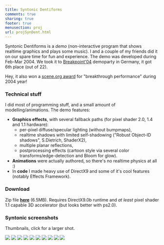 ```yaml
---
title: Syntonic Dentiforms
comments: true
sharing: true
footer: true
menusection: proj
url: projSynDent.html
---
```


<p>
Syntonic Dentiforms is a <em>demo</em> (non-interactive program that shows realtime graphics and plays some music). I and a couple of my friends
did it on our spare time for fun and experience. The demo was developed during Feb-Mar 2004. We took it to
<A href="http://breakpoint.untergrund.net">Breakpoint'04</A> demoparty in Germany, it got 6th place (out of 22).
</p>
<p>
Hey, it also won a <a href='http://awards.scene.org/pastawards.php?year=2004'>scene.org award</a> for "breakthrough performance" during 2004 year!
</p>

<H3>Technical stuff</H3>
<p>
I did most of programming stuff, and a small amount of modelling/animations. The demo features:
<UL>
<li><strong>Graphics effects</strong>, with several fallback paths (for pixel shader 2.0, 1.4 and 1.1 hardware):
	<ul>
	<li>per-pixel diffuse/specular lighting (without bumpmaps),</li>
	<li>realtime shadows with limited self-shadowing ("Robust Object-ID shadows", S.Dietrich, ShaderX2),</li>
	<li>multiple planar reflections,</li>
	<li>postprocessing effects (cartoon style via several color transforms/edge-detection and Bloom for glow).</li>
	</ul>
</li>
<li><strong>Animations</strong> were actually authored, so there's no realtime physics at all :)</li>
<li>In <strong>code</strong> I made heavy use of DirectX9 and some of it's cool features (notably Effects Framework).</li>
</ul>
</P>


<H3>Download</H3>
<p>
Zip file <a href="files/SyntonicDentiforms_nesnausk!.zip"><strong>here</strong></a> (6.5MB). Requires DirectX9.0b runtime and
<em>at least</em> pixel shader 1.1 capable 3D accelerator (but looks better with ps2.0).
</P>

<H3>Syntonic screenshots</H3>
<P>
Thumbnails, click for a larger shot.
</P>
<a href="img/syndent_00.jpg"><img src="img/tn/syndent_00.jpg"></a>
<a href="img/syndent_01.jpg"><img src="img/tn/syndent_01.jpg"></a>
<a href="img/syndent_02.jpg"><img src="img/tn/syndent_02.jpg"></a>
<a href="img/syndent_03.jpg"><img src="img/tn/syndent_03.jpg"></a>
<a href="img/syndent_04.jpg"><img src="img/tn/syndent_04.jpg"></a>
<a href="img/syndent_05.jpg"><img src="img/tn/syndent_05.jpg"></a>
<a href="img/syndent_06.jpg"><img src="img/tn/syndent_06.jpg"></a>
<a href="img/syndent_07.jpg"><img src="img/tn/syndent_07.jpg"></a>
<a href="img/syndent_08.jpg"><img src="img/tn/syndent_08.jpg"></a>
<a href="img/syndent_09.jpg"><img src="img/tn/syndent_09.jpg"></a>
